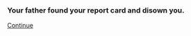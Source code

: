 ### Your father found your report card and disown you.

[Continue](../life-from-both-options.md/father-disown.md)
